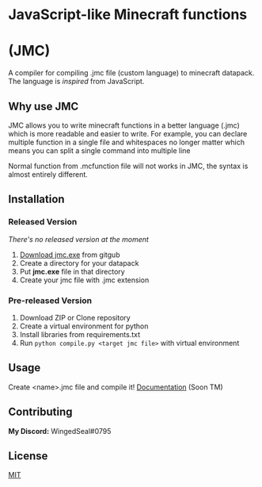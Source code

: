# JavaScript-like Minecraft functions

# (JMC)

A compiler for compiling .jmc file (custom language) to minecraft datapack.
The language is _inspired_ from JavaScript.

## Why use JMC

JMC allows you to write minecraft functions in a better language (.jmc) which is more readable and easier to write.
For example, you can declare multiple function in a single file and whitespaces no longer matter which means you can split a single command into multiple line

Normal function from .mcfunction file will not works in JMC, the syntax is almost entirely different.

## Installation

### Released Version

_There's no released version at the moment_

1. [Download jmc.exe]() from gitgub
1. Create a directory for your datapack
1. Put **jmc.exe** file in that directory
1. Create your jmc file with .jmc extension

### Pre-released Version

1. Download ZIP or Clone repository
1. Create a virtual environment for python
1. Install libraries from requirements.txt
1. Run `python compile.py <target jmc file>` with virtual environment

## Usage

Create \<name\>.jmc file and compile it!
[Documentation](docs.md) (Soon TM)

## Contributing

**My Discord:** WingedSeal#0795

## License

[MIT](https://choosealicense.com/licenses/mit/)

